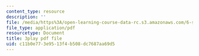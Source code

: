 ```yaml
---
content_type: resource
description: ''
file: /media/https%3A/open-learning-course-data-rc.s3.amazonaws.com/6-s897-machine-learning-for-healthcare-spring-2019/c11b0e773e9513f4b508dc7687aa69d5_zYgkr0KfWM0.pdf
file_type: application/pdf
resourcetype: Document
title: 3play pdf file
uid: c11b0e77-3e95-13f4-b508-dc7687aa69d5
---
```

